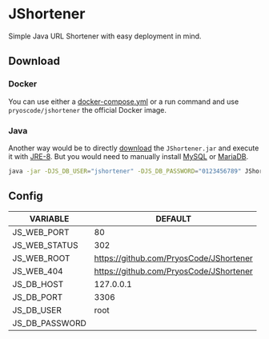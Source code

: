 # JShortener

Simple Java URL Shortener with easy deployment in mind.

## Download

### Docker

You can use either a [docker-compose.yml](docker-compose.example.yml) or a run command and use `pryoscode/jshortener` the official Docker image.

### Java

Another way would be to directly [download](https://github.com/PryosCode/JShortener/releases)  the `JShortener.jar` and execute it with [JRE-8](https://www.oracle.com/java/technologies/javase-jre8-downloads.html). But you would need to manually install [MySQL](https://www.mysql.com/) or [MariaDB](https://mariadb.org/).

```bash
java -jar -DJS_DB_USER="jshortener" -DJS_DB_PASSWORD="0123456789" JShortener.jar
```

## Config

| VARIABLE       | DEFAULT                                 |
|----------------|-----------------------------------------|
| JS_WEB_PORT    | 80                                      |
| JS_WEB_STATUS  | 302                                     |
| JS_WEB_ROOT    | https://github.com/PryosCode/JShortener |
| JS_WEB_404     | https://github.com/PryosCode/JShortener |
| JS_DB_HOST     | 127.0.0.1                               |
| JS_DB_PORT     | 3306                                    |
| JS_DB_USER     | root                                    |
| JS_DB_PASSWORD |                                         |